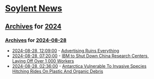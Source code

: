 # [Soylent News](../../../README.md)

## [Archives](../../index.md) for [2024](../index.md)

### [Archives](../../index.md) for [2024-08-28](index.md)

* [2024-08-28, 12:09:00](https://soylentnews.org/article.pl?sid=24/08/27/1559234&from=rss) - [Advertising Ruins Everything](https://soylentnews.org/article.pl?sid=24/08/27/1559234&from=rss)
* [2024-08-28, 07:20:00](https://soylentnews.org/article.pl?sid=24/08/27/1547215&from=rss) - [IBM to Shut Down China Research Centers, Laying Off Over 1,000 Workers](https://soylentnews.org/article.pl?sid=24/08/27/1547215&from=rss)
* [2024-08-28, 02:36:00](https://soylentnews.org/article.pl?sid=24/08/27/1155227&from=rss) - [Antarctica Vulnerable To Invasive Species Hitching Rides On Plastic And Organic Debris](https://soylentnews.org/article.pl?sid=24/08/27/1155227&from=rss)
